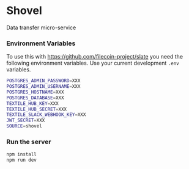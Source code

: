 # Shovel

Data transfer micro-service

### Environment Variables

To use this with https://github.com/filecoin-project/slate you need the following environment variables. Use your current development `.env` variables.

```sh
POSTGRES_ADMIN_PASSWORD=XXX
POSTGRES_ADMIN_USERNAME=XXX
POSTGRES_HOSTNAME=XXX
POSTGRES_DATABASE=XXX
TEXTILE_HUB_KEY=XXX
TEXTILE_HUB_SECRET=XXX
TEXTILE_SLACK_WEBHOOK_KEY=XXX
JWT_SECRET=XXX
SOURCE=shovel
```

### Run the server

```sh
npm install
npm run dev
```
